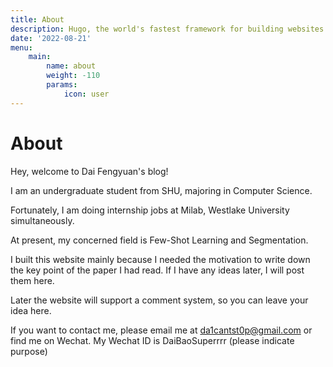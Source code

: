```yaml
---
title: About
description: Hugo, the world's fastest framework for building websites
date: '2022-08-21'
menu:
    main: 
        name: about
        weight: -110
        params:
            icon: user
---
```



# About

Hey, welcome to Dai Fengyuan's blog!

I am an undergraduate student from SHU, majoring in Computer Science. 

Fortunately, I am doing internship jobs at Milab, Westlake University simultaneously. 

At present, my concerned field is Few-Shot Learning and Segmentation. 

I built this website mainly because I needed the motivation to write down the key point of the paper I had read. If I have any ideas later, I will post them here.

Later the website will support a comment system, so you can leave your idea here.

If you want to contact me, please email me at da1cantst0p@gmail.com or find me on Wechat. My Wechat ID is DaiBaoSuperrrr (please indicate purpose) 


